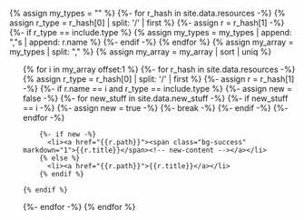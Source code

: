 <!-- Warning: This file is loaded automatically from the Template repository. 
Please do not make changes directly to the projects. 
For any update make the changes on a branch of the Template project -->

<!-- Use for sorted flat list resources ValueSet, CodeSystem, OperationDefinition  allows for highlighting new stuff using include parameter. SearchParameter works too but can't be sorted by Type and no title element so need to convert id to title using something like {%raw%}{r.id|split "-" | join | capitalize}}{%endraw%}-->
{% assign my_types = "" %}
{%- for r_hash in site.data.resources -%}
  {% assign r_type = r_hash[0] | split: '/' | first %}
  {%- assign r = r_hash[1] -%}
  {%- if r_type == include.type %}
    {% assign my_types =  my_types | append: ","s | append: r.name %}
  {%- endif -%}
{% endfor %}
{% assign my_array = my_types | split: "," %}
{% assign my_array = my_array | sort | uniq %}

<ul>
{% for i in my_array offset:1 %}
  {%- for r_hash in site.data.resources -%}
      {% assign r_type = r_hash[0] | split: '/' | first %}
      {%- assign r = r_hash[1] -%}
      {%- if r.name == i and r_type == include.type %}
        {%- assign new = false -%}
        {%- for new_stuff in site.data.new_stuff -%}
           {%- if new_stuff == i -%}
             {%- assign new = true -%}
             {%- break -%}
           {%- endif -%}
        {%- endfor -%}

        {%- if new -%}
          <li><a href="{{r.path}}"><span class="bg-success" markdown="1">{{r.title}}</span><!-- new-content --></a></li>
        {% else %}
          <li><a href="{{r.path}}">{{r.title}}</a></li>
        {% endif %}

    {% endif %}
  {%- endfor -%}
{% endfor %}
</ul>